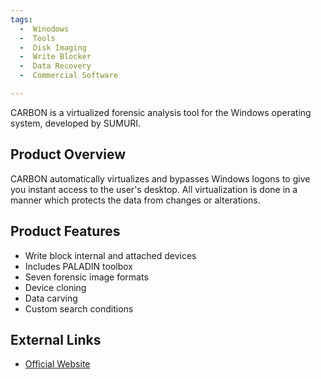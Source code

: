 ```yaml
---
tags:
  -  Winodows
  -  Tools
  -  Disk Imaging
  -  Write Blocker
  -  Data Recovery
  -  Commercial Software

---
```

CARBON is a virtualized forensic analysis tool for the Windows operating
system, developed by SUMURI.

## Product Overview

CARBON automatically virtualizes and bypasses Windows logons to give you
instant access to the user's desktop. All virtualization is done in a
manner which protects the data from changes or alterations.

## Product Features

- Write block internal and attached devices
- Includes PALADIN toolbox
- Seven forensic image formats
- Device cloning
- Data carving
- Custom search conditions

## External Links

- [Official Website](https://sumuri.com/software/Carbon/)